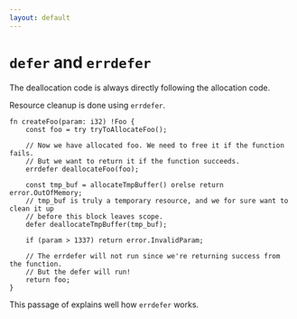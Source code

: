 ```yaml
---
layout: default
---
```


<h1><code class="inline-code">defer</code> and <code class="inline-code">errdefer</code></h1>

<Transform scale="0.85">

The deallocation code is always directly following the allocation code.

Resource cleanup is done using <code class="inline-code">errdefer</code>.

```zig {all|2,8,13,17|11|all|2,8|6|all|2,8,13|6,11|all}
fn createFoo(param: i32) !Foo {
    const foo = try tryToAllocateFoo();

    // Now we have allocated foo. We need to free it if the function fails.
    // But we want to return it if the function succeeds.
    errdefer deallocateFoo(foo);

    const tmp_buf = allocateTmpBuffer() orelse return error.OutOfMemory;
    // tmp_buf is truly a temporary resource, and we for sure want to clean it up
    // before this block leaves scope.
    defer deallocateTmpBuffer(tmp_buf);

    if (param > 1337) return error.InvalidParam;

    // The errdefer will not run since we're returning success from the function.
    // But the defer will run!
    return foo;
}
```

This passage of <Anchor href="https://youtu.be/Gv2I7qTux7g?t=1927" text="The Road to Zig 1.0" /> explains well how <code class="inline-code">errdefer</code> works.

</Transform>

<!--
1st click: happy path
2nd click: error path OutOfMemory
3rd click: error path InvalidParam

I think in C++ we would use RAII to implement a function like createFoo(), but we wouldn't have this fine control on resource deallocation.
-->
